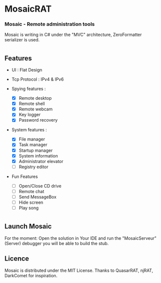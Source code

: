 #

# MosaicRAT

### Mosaic - Remote administration tools

Mosaic is writing in C# under the "MVC" architecture, ZeroFormatter serializer is used.

#

## Features

* UI : Flat Design 
* Tcp Protocol : IPv4 & IPv6

* Spying features :
  * [x] Remote desktop
  * [x] Remote shell 
  * [x] Remote webcam
  * [x] Key logger
  * [x] Password recovery

* System features :
  * [x] File manager
  * [x] Task manager
  * [x] Startup manager
  * [x] System information
  * [x] Administrator elevator
  * [ ] Registry editor
  
* Fun Features
  * [ ] Open/Close CD drive
  * [ ] Remote chat
  * [ ] Send MessageBox
  * [ ] Hide screen
  * [ ] Play song

#

## Launch Mosaic

For the moment: Open the solution in Your IDE and run the "MosaicServeur"(Server) debugger you will be able to build the stub.

## Licence

Mosaic is distributed under the MIT License. Thanks to QuasarRAT, njRAT, DarkComet for inspiration.

#
